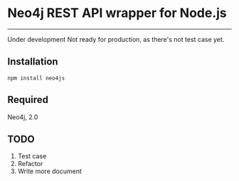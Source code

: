 # Neo4j REST API wrapper for Node.js

---
Under development
Not ready for production, as there's not test case yet.

## Installation

    npm install neo4js

## Required

Neo4j, 2.0

## TODO
1. Test case
2. Refactor
3. Write more document
